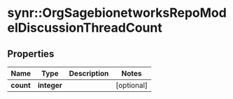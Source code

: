 # synr::OrgSagebionetworksRepoModelDiscussionThreadCount


## Properties
Name | Type | Description | Notes
------------ | ------------- | ------------- | -------------
**count** | **integer** |  | [optional] 


